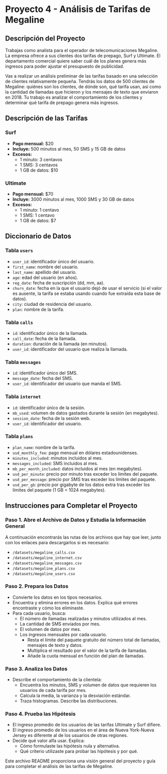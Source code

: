 # Proyecto 4 - Análisis de Tarifas de Megaline

## Descripción del Proyecto

Trabajas como analista para el operador de telecomunicaciones Megaline. La empresa ofrece a sus clientes dos tarifas de prepago, Surf y Ultimate. El departamento comercial quiere saber cuál de los planes genera más ingresos para poder ajustar el presupuesto de publicidad.

Vas a realizar un análisis preliminar de las tarifas basado en una selección de clientes relativamente pequeña. Tendrás los datos de 500 clientes de Megaline: quiénes son los clientes, de dónde son, qué tarifa usan, así como la cantidad de llamadas que hicieron y los mensajes de texto que enviaron en 2018. Tu trabajo es analizar el comportamiento de los clientes y determinar qué tarifa de prepago genera más ingresos.

## Descripción de las Tarifas

### Surf
- **Pago mensual:** $20
- **Incluye:** 500 minutos al mes, 50 SMS y 15 GB de datos
- **Excesos:** 
  - 1 minuto: 3 centavos
  - 1 SMS: 3 centavos
  - 1 GB de datos: $10

### Ultimate
- **Pago mensual:** $70
- **Incluye:** 3000 minutos al mes, 1000 SMS y 30 GB de datos
- **Excesos:** 
  - 1 minuto: 1 centavo
  - 1 SMS: 1 centavo
  - 1 GB de datos: $7

## Diccionario de Datos

### Tabla `users`
- `user_id`: identificador único del usuario.
- `first_name`: nombre del usuario.
- `last_name`: apellido del usuario.
- `age`: edad del usuario (en años).
- `reg_date`: fecha de suscripción (dd, mm, aa).
- `churn_date`: fecha en la que el usuario dejó de usar el servicio (si el valor es ausente, la tarifa se estaba usando cuando fue extraída esta base de datos).
- `city`: ciudad de residencia del usuario.
- `plan`: nombre de la tarifa.

### Tabla `calls`
- `id`: identificador único de la llamada.
- `call_date`: fecha de la llamada.
- `duration`: duración de la llamada (en minutos).
- `user_id`: identificador del usuario que realiza la llamada.

### Tabla `messages`
- `id`: identificador único del SMS.
- `message_date`: fecha del SMS.
- `user_id`: identificador del usuario que manda el SMS.

### Tabla `internet`
- `id`: identificador único de la sesión.
- `mb_used`: volumen de datos gastados durante la sesión (en megabytes).
- `session_date`: fecha de la sesión web.
- `user_id`: identificador del usuario.

### Tabla `plans`
- `plan_name`: nombre de la tarifa.
- `usd_monthly_fee`: pago mensual en dólares estadounidenses.
- `minutes_included`: minutos incluidos al mes.
- `messages_included`: SMS incluidos al mes.
- `mb_per_month_included`: datos incluidos al mes (en megabytes).
- `usd_per_minute`: precio por minuto tras exceder los límites del paquete.
- `usd_per_message`: precio por SMS tras exceder los límites del paquete.
- `usd_per_gb`: precio por gigabyte de los datos extra tras exceder los límites del paquete (1 GB = 1024 megabytes).

## Instrucciones para Completar el Proyecto

### Paso 1. Abre el Archivo de Datos y Estudia la Información General

A continuación encontrarás las rutas de los archivos que hay que leer, junto con los enlaces para descargarlos si es necesario:

- `/datasets/megaline_calls.csv`
- `/datasets/megaline_internet.csv`
- `/datasets/megaline_messages.csv`
- `/datasets/megaline_plans.csv`
- `/datasets/megaline_users.csv`

### Paso 2. Prepara los Datos
- Convierte los datos en los tipos necesarios.
- Encuentra y elimina errores en los datos. Explica qué errores encontraste y cómo los eliminaste.
- Para cada usuario, busca:
  - El número de llamadas realizadas y minutos utilizados al mes.
  - La cantidad de SMS enviados por mes.
  - El volumen de datos por mes.
  - Los ingresos mensuales por cada usuario.
    - Resta el límite del paquete gratuito del número total de llamadas, mensajes de texto y datos.
    - Multiplica el resultado por el valor de la tarifa de llamadas.
    - Añade la cuota mensual en función del plan de llamadas.

### Paso 3. Analiza los Datos
- Describe el comportamiento de la clientela:
  - Encuentra los minutos, SMS y volumen de datos que requieren los usuarios de cada tarifa por mes.
  - Calcula la media, la varianza y la desviación estándar.
  - Traza histogramas. Describe las distribuciones.

### Paso 4. Prueba las Hipótesis
- El ingreso promedio de los usuarios de las tarifas Ultimate y Surf difiere.
- El ingreso promedio de los usuarios en el área de Nueva York-Nueva Jersey es diferente al de los usuarios de otras regiones.
- Decide qué valor alfa usar. Explica:
  - Cómo formulaste las hipótesis nula y alternativa.
  - Qué criterio utilizaste para probar las hipótesis y por qué.

Este archivo README proporciona una visión general del proyecto y guía para completar el análisis de las tarifas de Megaline.

